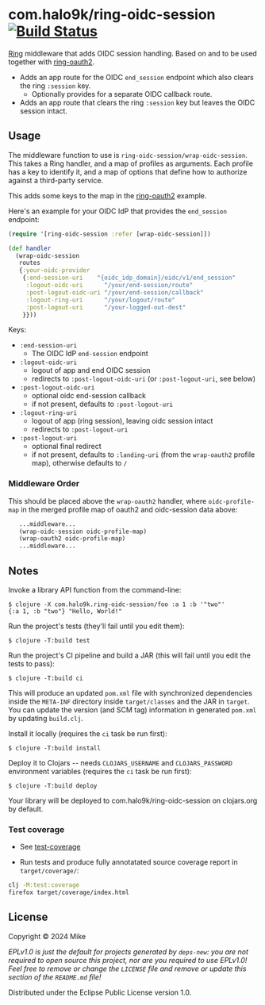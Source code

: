 # com.halo9k/ring-oidc-session [![Build Status](https://github.com/intronic/ring-oidc-session/actions/workflows/test.yml/badge.svg)](https://github.com/intronic/ring-oidc-session/actions/workflows/test.yml)

[Ring][] middleware that adds OIDC session handling.
Based on and to be used together with  [ring-oauth2][].

* Adds an app route for the OIDC `end_session` endpoint which also clears the ring `:session` key.
    * Optionally provides for a separate OIDC callback route.
* Adds an app route that clears the ring `:session` key but leaves the OIDC session intact.

[ring]: https://github.com/ring-clojure/ring
[oauth 2.0]: https://oauth.net/2/
[ring-oauth2]: https://github.com/weavejester/ring-oauth2

## Usage

The middleware function to use is `ring-oidc-session/wrap-oidc-session`.
This takes a Ring handler, and a map of profiles as arguments. Each
profile has a key to identify it, and a map of options that define how
to authorize against a third-party service.

This adds some keys to the map in the [ring-oauth2][] example.

Here's an example for your OIDC IdP that provides the `end_session` endpoint:

```clojure
(require '[ring-oidc-session :refer [wrap-oidc-session]])

(def handler
  (wrap-oidc-session
   routes
   {:your-oidc-provider
    {:end-session-uri    "{oidc_idp_domain}/oidc/v1/end_session"
     :logout-oidc-uri      "/your/end-session/route"
     :post-logout-oidc-uri "/your/end-session/callback"
     :logout-ring-uri      "/your/logout/route"
     :post-logout-uri      "/your-logged-out-dest"
    }}))
```

Keys:

* `:end-session-uri`
    * The OIDC IdP `end-session` endpoint
* `:logout-oidc-uri`
    * logout of app and end OIDC session
    * redirects to `:post-logout-oidc-uri` (or `:post-logout-uri`, see below)
* `:post-logout-oidc-uri`
    * optional oidc end-session callback
    * if not present, defaults to `:post-logout-uri`
* `:logout-ring-uri`
    * logout of app (ring session), leaving oidc session intact
    * redirects to `:post-logout-uri`
* `:post-logout-uri`
    * optional final redirect
    * if not present, defaults to `:landing-uri` (from the `wrap-oauth2` profile map), otherwise defaults to `/`


### Middleware Order

This should be placed above the `wrap-oauth2` handler, where `oidc-profile-map` in the merged profile map of oauth2 and oidc-session data above:

```clojure
   ...middleware...
   (wrap-oidc-session oidc-profile-map)
   (wrap-oauth2 oidc-profile-map)
   ...middleware...
```


## Notes

Invoke a library API function from the command-line:

    $ clojure -X com.halo9k.ring-oidc-session/foo :a 1 :b '"two"'
    {:a 1, :b "two"} "Hello, World!"

Run the project's tests (they'll fail until you edit them):

    $ clojure -T:build test

Run the project's CI pipeline and build a JAR (this will fail until you edit the tests to pass):

    $ clojure -T:build ci

This will produce an updated `pom.xml` file with synchronized dependencies inside the `META-INF`
directory inside `target/classes` and the JAR in `target`. You can update the version (and SCM tag)
information in generated `pom.xml` by updating `build.clj`.

Install it locally (requires the `ci` task be run first):

    $ clojure -T:build install

Deploy it to Clojars -- needs `CLOJARS_USERNAME` and `CLOJARS_PASSWORD` environment
variables (requires the `ci` task be run first):

    $ clojure -T:build deploy

Your library will be deployed to com.halo9k/ring-oidc-session on clojars.org by default.

### Test coverage

* See [test-coverage][]

* Run tests and produce fully annotatated source coverage report in `target/coverage/`:

```bash
clj -M:test:coverage
firefox target/coverage/index.html
```

[test-coverage]: https://github.com/cloverage/cloverage

## License

Copyright © 2024 Mike

_EPLv1.0 is just the default for projects generated by `deps-new`: you are not_
_required to open source this project, nor are you required to use EPLv1.0!_
_Feel free to remove or change the `LICENSE` file and remove or update this_
_section of the `README.md` file!_

Distributed under the Eclipse Public License version 1.0.
